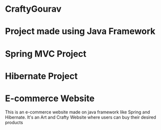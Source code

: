 # CraftyGourav
# Project made using Java Framework
# Spring MVC Project
# Hibernate Project
# E-commerce Website
This is an e-commerce website made on java framework like Spring and Hibernate. It's an Art and Crafty Website where users can buy their desired products


